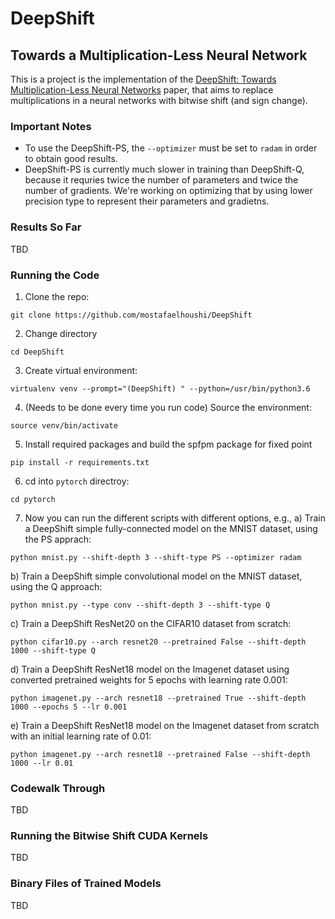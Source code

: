 # DeepShift
## Towards a Multiplication-Less Neural Network

This is a project is the implementation of the [DeepShift: Towards Multiplication-Less Neural Networks](https://arxiv.org/abs/1905.13298) paper, that aims to replace multiplications in a neural networks with bitwise shift (and sign change).

### Important Notes
- To use the DeepShift-PS, the `--optimizer` must be set to `radam` in order to obtain good results.
- DeepShift-PS is currently much slower in training than DeepShift-Q, because it requries twice the number of parameters and twice the number of gradients. We're working on optimizing that by using lower precision type to represent their parameters and gradietns.

### Results So Far
TBD

### Running the Code
1. Clone the repo:
```
git clone https://github.com/mostafaelhoushi/DeepShift
```

2. Change directory
```
cd DeepShift
```
3. Create virtual environment: 
```
virtualenv venv --prompt="(DeepShift) " --python=/usr/bin/python3.6
```
4. (Needs to be done every time you run code) Source the environment:
```
source venv/bin/activate
```
5. Install required packages and build the spfpm package for fixed point
```
pip install -r requirements.txt
```
6. cd into `pytorch` directroy:
```
cd pytorch
```
7. Now you can run the different scripts with different options, e.g.,
a) Train a DeepShift simple fully-connected model on the MNIST dataset, using the PS apprach:
```
python mnist.py --shift-depth 3 --shift-type PS --optimizer radam
```
b) Train a DeepShift simple convolutional model on the MNIST dataset, using the Q approach:
```
python mnist.py --type conv --shift-depth 3 --shift-type Q 
```
c) Train a DeepShift ResNet20 on the CIFAR10 dataset from scratch:
```
python cifar10.py --arch resnet20 --pretrained False --shift-depth 1000 --shift-type Q 
```
d) Train a DeepShift ResNet18 model on the Imagenet dataset using converted pretrained weights for 5 epochs with learning rate 0.001:
```
python imagenet.py --arch resnet18 --pretrained True --shift-depth 1000 --epochs 5 --lr 0.001
```
e) Train a DeepShift ResNet18 model on the Imagenet dataset from scratch with an initial learning rate of 0.01:
```
python imagenet.py --arch resnet18 --pretrained False --shift-depth 1000 --lr 0.01
```

### Codewalk Through
TBD
    
### Running the Bitwise Shift CUDA Kernels
TBD

### Binary Files of Trained Models
TBD